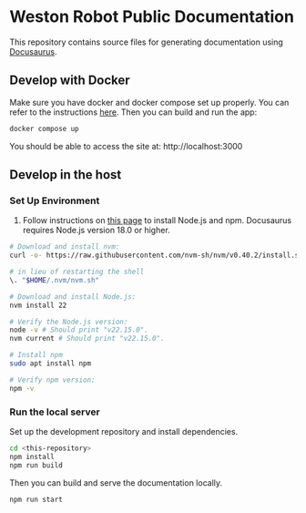 # Weston Robot Public Documentation

This repository contains source files for generating documentation using [Docusaurus](https://docusaurus.io/).

## Develop with Docker

Make sure you have docker and docker compose set up properly. You can refer to the instructions [here](https://docs.docker.com/engine/install/ubuntu/). Then you can build and run the app:

```bash
docker compose up
```

You should be able to access the site at: http://localhost:3000

## Develop in the host

### Set Up Environment

1. Follow instructions on [this page](https://nodejs.org/en/download/) to install Node.js and npm. Docusaurus requires Node.js version 18.0 or higher.

```bash
# Download and install nvm:
curl -o- https://raw.githubusercontent.com/nvm-sh/nvm/v0.40.2/install.sh | bash

# in lieu of restarting the shell
\. "$HOME/.nvm/nvm.sh"

# Download and install Node.js:
nvm install 22

# Verify the Node.js version:
node -v # Should print "v22.15.0".
nvm current # Should print "v22.15.0".
```

```bash
# Install npm
sudo apt install npm

# Verify npm version:
npm -v 
```

### Run the local server

Set up the development repository and install dependencies.

```bash
cd <this-repository>
npm install 
npm run build
```

Then you can build and serve the documentation locally.

```bash
npm run start
```
